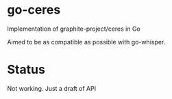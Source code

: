 # go-ceres
Implementation of graphite-project/ceres in Go

Aimed to be as compatible as possible with go-whisper.

Status
=====

Not working. Just a draft of API
